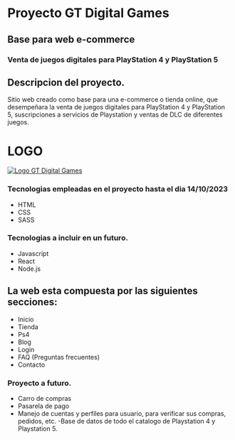 # Proyecto GT Digital Games

## Base para web e-commerce

### Venta de juegos digitales para PlayStation 4 y PlayStation 5

## Descripcion del proyecto.

Sitio web creado como base para una e-commerce o tienda online, que desempeñara la venta de juegos digitales para PlayStation 4 y PlayStation 5, suscripciones a servicios de Playstation y ventas de DLC de diferentes juegos. 

# LOGO

[![Logo GT Digital Games](https://gtdigitalgames.netlify.app/assets/img/Logo.png "Logo GT Digital Games")](https://gtdigitalgames.netlify.app/assets/img/Logo.png "Logo GT Digital Games")

### Tecnologias empleadas en el proyecto hasta el dia 14/10/2023

- HTML
- CSS
- SASS

### Tecnologias a incluir en un futuro.

- Javascript
- React
- Node.js

## La web esta compuesta por las siguientes secciones:

- Inicio
- Tienda
- Ps4
- Blog
- Login
- FAQ (Preguntas frecuentes)
- Contacto

###  Proyecto a futuro.

- Carro de compras
- Pasarela de pago
- Manejo de cuentas y perfiles para usuario, para verificar sus compras, pedidos, etc.
-Base de datos de todo el catalogo de Playstation 4 y Playstation 5.
